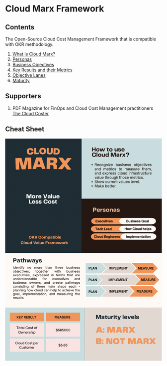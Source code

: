 # Cloud Marx Framework

## Contents

The Open-Source Cloud Cost Management Framework that is compatible with OKR methodology.

1. [What is Cloud Marx?](./00.whatiscloudmarx.md)
1. [Personas](./10.personas.md)
1. [Business Objectives](./20.businessobjectives.md)
1. [Key Results and their Metrics](./30.keyresults.md)
1. [Objective Lanes](./40.objectivelanes.md)
1. [Maturity](./50.maturity.md)

## Supporters

1. PDF Magazine for FinOps and Cloud Cost Management practitioners [The Cloud Coster](https://thecoster.cloud)

## Cheat Sheet

![Cloud Marx Cheat Sheet](./assets/cloudmarx.png "Cloud Marx Cheat Sheet")